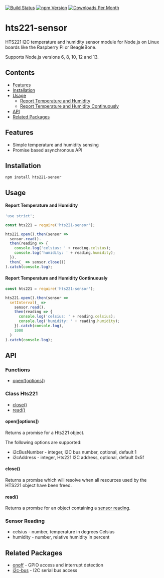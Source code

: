 [![Build Status](https://travis-ci.org/fivdi/hts221-sensor.svg?branch=master)](https://travis-ci.org/fivdi/hts221-sensor)
[![npm Version](http://img.shields.io/npm/v/hts221-sensor.svg)](https://www.npmjs.com/package/hts221-sensor)
[![Downloads Per Month](http://img.shields.io/npm/dm/hts221-sensor.svg)](https://www.npmjs.com/package/hts221-sensor)

# hts221-sensor

HTS221 I2C temperature and humidity sensor module for Node.js on Linux boards
like the Raspberry Pi or BeagleBone.

Supports Node.js versions 6, 8, 10, 12 and 13.

## Contents

 * [Features](#features)
 * [Installation](#installation)
 * [Usage](#usage)
   * [Report Temperature and Humidity](#report-temperature-and-humidity)
   * [Report Temperature and Humidity Continuously](#report-temperature-and-humidity-continuously)
 * [API](#api)
 * [Related Packages](#related-packages)

## Features

 * Simple temperature and humidity sensing
 * Promise based asynchronous API

## Installation

```
npm install hts221-sensor
```

## Usage

#### Report Temperature and Humidity

```js
'use strict';

const hts221 = require('hts221-sensor');

hts221.open().then(sensor =>
  sensor.read().
  then(reading => {
    console.log('celsius: ' + reading.celsius);
    console.log('humidity: ' + reading.humidity);
  }).
  then(_ => sensor.close())
).catch(console.log);
```

#### Report Temperature and Humidity Continuously

```js
const hts221 = require('hts221-sensor');

hts221.open().then(sensor =>
  setInterval(_ =>
    sensor.read().
    then(reading => {
      console.log('celsius: ' + reading.celsius);
      console.log('humidity: ' + reading.humidity);
    }).catch(console.log),
    1000
  )
).catch(console.log);
```

## API

### Functions

- [open([options])](#openoptions)

### Class Hts221

- [close()](#close)
- [read()](#read)

#### open([options])
Returns a promise for a Hts221 object.

The following options are supported:
- i2cBusNumber - integer, I2C bus number, optional, default 1
- i2cAddress - integer, Hts221 I2C address, optional, default 0x5f

#### close()
Returns a promise which will resolve when all resources used by the HTS221
object have been freed.

#### read()
Returns a promise for an object containing a
[sensor reading](#sensor-reading).

### Sensor Reading
- celsius - number, temperature in degrees Celsius
- humidity - number, relative humidity in percent

## Related Packages

- [onoff](https://github.com/fivdi/onoff) - GPIO access and interrupt detection
- [i2c-bus](https://github.com/fivdi/i2c-bus) - I2C serial bus access

